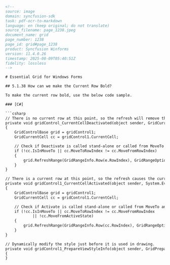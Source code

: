 ```html
<!--
source: image
domain: syncfusion-sdk
task: pdf-ocr-to-markdown
language: en (keep original; do not translate)
source_filename: page_1238.jpeg
document_name: grid
page_number: 1238
page_id: grid#page_1238
product: Syncfusion Winforms
version: 11.4.0.26
timestamp: 2025-08-09T05:40:51Z
fidelity: lossless
-->

# Essential Grid for Windows Forms

## 5.1.38 How can we make the Current Row Bold?

To make the current row bold, use the below code sample.

### [C#]

```csharp
// There is no current row at this point, so the refresh will remove the bold text.
private void gridControl_CurrentCellDeactivated(object sender, GridCurrentCellDeactivatedEventArgs e) 
{
    GridControlBase grid = gridControl1;
    GridCurrentCell cc = gridControl1.CurrentCell;

    // Check if Deactivate is called stand-alone or called from MoveTo and the row is moving.
    if (!cc.IsInMoveTo || cc.MoveToRowIndex != cc.MoveFromRowIndex) 
    {
        grid.RefreshRange(GridRangeInfo.Row(e.RowIndex), GridRangeOptions.MergeAllSpannedCells);
    }
}

// There is a current row at this point, so the refresh causes the current row to have bold text.
private void gridControl1_CurrentCellActivated(object sender, System.EventArgs e) 
{
    GridControlBase grid = gridControl1;
    GridCurrentCell cc = gridControl1.CurrentCell;

    // Check if Activate is called stand-alone or called from MoveTo and the row is moving.
    if (!cc.IsInMoveTo || cc.MoveToRowIndex != cc.MoveFromRowIndex 
            || !cc.MoveFromActiveState) 
    {
        grid.RefreshRange(GridRangeInfo.Row(cc.RowIndex), GridRangeOptions.MergeAllSpannedCells);
    }
}

// Dynamically modify the style just before it is used in drawing.
private void gridControl1_PrepareViewStyleInfo(object sender, GridPrepareViewStyleInfoEventArgs e) 
{
}
```

<!-- tags: [Essential Grid, Windows Forms, Bold, Current Row] keywords: [Essential Grid, Windows Forms, Bold, Current Row, Code Example, C#, Grid, Row Styling] -->
```